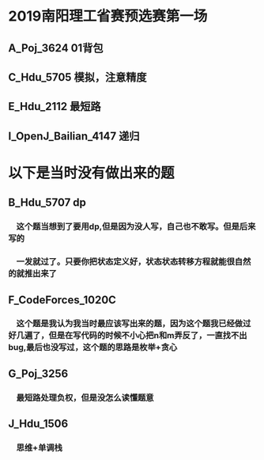 # 2019南阳理工省赛预选赛第一场
## A_Poj_3624 01背包
## C_Hdu_5705 模拟，注意精度
## E_Hdu_2112 最短路
## I_OpenJ_Bailian_4147 递归
# 以下是当时没有做出来的题
## **B_Hdu_5707 dp**
### &emsp;这个题当想到了要用dp,但是因为没人写，自己也不敢写。但是后来写的
### &emsp;一发就过了。只要你把状态定义好，状态状态转移方程就能很自然的就推出来了
## **F_CodeForces_1020C**
### &emsp;这个题是我认为我当时最应该写出来的题，因为这个题我已经做过好几遍了，但是在写代码的时候不小心把n和m弄反了，一直找不出bug,最后也没写过，这个题的思路是枚举+贪心
## **G_Poj_3256**
### &emsp;最短路处理负权，但是没怎么读懂题意
## **J_Hdu_1506**
### &emsp;思维+单调栈


